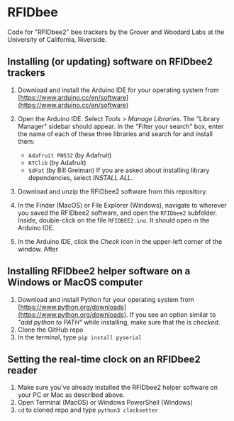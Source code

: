 # RFIDbee

Code for "RFIDbee2" bee trackers by the Grover and Woodard Labs at the University of California, Riverside.

## Installing (or updating) software on RFIDbee2 trackers

1. Download and install the Arduino IDE for your operating system from [https://www.arduino.cc/en/software](https://www.arduino.cc/en/software)

1. Open the Arduino IDE.  Select *Tools > Manage Libraries*.  The "Library Manager" sidebar should appear.  In the "Filter your search" box, enter the name of each of these three libraries and search for and install them:
   * `Adafruit PN532` (by Adafruit)
   * `RTClib` (by Adafruit)
   * `SdFat` (by Bill Greiman)
If you are asked about installing library dependencies, select *INSTALL ALL*.

1. Download and unzip the RFIDbee2 software from this repository.

1. In the Finder (MacOS) or File Explorer (Windows), navigate to wherever you saved the RFIDbee2 software, and open the `RFIDbee2` subfolder.  Inside, double-click on the file `RFIDBEE2.ino`.  It should open in the Arduino IDE.

1. In the Arduino IDE, click the *Check* icon in the upper-left corner of the window.  After 


## Installing RFIDbee2 helper software on a Windows or MacOS computer

1. Download and install Python for your operating system from [https://www.python.org/downloads](https://www.python.org/downloads).  If you see an option similar to *"add python to PATH"* while installing, make sure that the is *checked*.
2. Clone the GitHub repo
4. In the terminal, type `pip install pyserial`


## Setting the real-time clock on an RFIDbee2 reader

1. Make sure you've already installed the RFIDbee2 helper software on your PC or Mac as described above.
3. Open Terminal (MacOS) or Windows PowerShell (Windows)
1. `cd` to cloned repo and type `python3 clocksetter`
